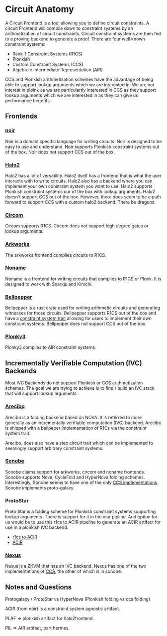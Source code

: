 # Circuit Anatomy

A Circuit Frontend is a tool allowing you to define circuit constraints.
A circuit Frontend will compile down to constraint systems by an arithmetization of circuit constraints.
Circuit constraint systems are then fed to a proving backend to generate a proof.
There are four well known constraint systems:

- Rank-1 Constraint Systems (R1CS)
- Plonkish
- Custom Constraint Systems (CCS)
- Algebraic Intermediate Representation (AIR)

CCS and Plonkish arithmetization schemes have the advantage of being able to support lookup arguments which we are interested in. We are not interest in ploink as 
we are particulartly interested in CCS as they support lookup arguments which we are interested in as they can give us performance benefits.

## Frontends

### [noir](https://github.com/noir-lang/noir)
Noir is a domain specific language for writing circuits. Noir is designed to be easy to use and understand. Noir supports Plonkish constraint systems out of the box. Noir does not support CCS out of the box.

### [Halo2](https://github.com/privacy-scaling-explorations/halo2)
Halo2 has a lot of versatility. Halo2 itself has a frontend that is what the user interacts with to write circuits. Halo2 also has a backend where you can implement your own constraint system you want to use. Halo2 supports Plonkish constraint systems our of the box with lookup arguments. Halo2 doesn't support CCS out of the box. However, there does seem to be a path forward to support CCS with a custom halo2 backend. There be dragons.

### [Circom](https://github.com/iden3/circom)
Circom supports R1CS. Circom does not support high degree gates or lookup arguments.

### [Arkworks](https://github.com/arkworks-rs/r1cs-std)
The arkworks frontend compiles circuits to R1CS.

### [Noname](https://github.com/zksecurity/noname)
Noname is a frontend for writing circuits that compiles to R1CS or Plonk. It is designed to work with Snarkjs and Kimchi. 

### [Bellpepper](https://github.com/argumentcomputer/bellpepper)
Bellpepper is a rust crate used for writing arithmetic circuits and generating witnesses for those circuits. 
Bellpepper supports R1CS out of the box and have a [constraint system trait](https://github.com/argumentcomputer/bellpepper/blob/7275595cc7121b0adc8ce5e88ce1281aa6aff601/crates/bellpepper-core/src/constraint_system.rs#L61) allowing for users to implement their own constraint systems. Bellpepper does not support CCS out of the box.

### [Plonky3](https://github.com/Plonky3/Plonky3)
Plonky3 compiles to AIR constraint systems.

## Incrementally Verifiable Computation (IVC) Backends
Most IVC Backends do not support Plonkish or CCS arithmetization schemes. The goal we are trying to achieve is to find / build an IVC stack that will support lookup arguments. 

### [Arecibo](https://github.com/argumentcomputer/arecibo)
Arecibo is a folding backend based on NOVA. It is referred to more generally as an incrementally verifiable computation (IVC) backend. Arecibo is shipped with a bellpeper implementation of R1Cs via the constraint system trait.

Arecibo, does also have a step circuit trait which can be implemented to seemingly support arbitrary constraint systems. 

### [Sonobe](https://github.com/privacy-scaling-explorations/sonobe)
Sonobe claims support for arkworks, circom and noname frontends. Sonobe supports Nova, CycleFold and HyperNova folding schemes. Interestingly, Sonobe seems to have one of the only [CCS implementations](https://github.com/privacy-scaling-explorations/sonobe/blob/main/folding-schemes/src/arith/ccs.rs). Sonobe implements proto-galaxy. 


### ProtoStar
Proto Star is a folding scheme for Plonkish constraint systems supporting lookup arguments. There is support for it in the nior pipline. And option for us would be to use this r1cs to ACIR pipeline to generate an ACIR artifact for use in a plonkish IVC backend. 

- [r1cs to ACIR](https://github.com/TomAFrench/circom-to-acir/blob/master/src/circuit.rs)
- [ACIR](https://github.com/noir-lang/noir/blob/master/acvm-repo/acir/README.md)

### [Nexus](https://github.com/nexus-xyz/nexus-zkvm)
Nexus is a ZKVM that has an IVC backend. Nexus has one of the two implementations of [CCS](https://github.com/nexus-xyz/nexus-zkvm/blob/main/nova/src/ccs/mod.rs), the other of which is in sonobe.

## Notes and Questions

Protogalaxy / ProtoStar vs HyperNova (Plonkish folding vs ccs folding)

ACIR (from noir) is a constraint system agnostic artifact.

PLAF => plonkish artifact for halo2frontend.

PIL => AIR artifact, part hermes.
